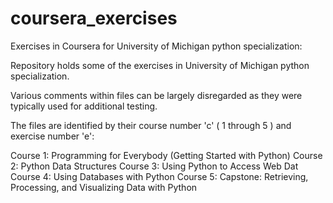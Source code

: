 # coursera_exercises
Exercises in Coursera for University of Michigan python specialization:

Repository holds some of the exercises in University of Michigan python specialization.

Various comments within files can be largely disregarded as they were typically used for additional testing.

The files are identified by their course number 'c' ( 1 through 5 ) and exercise number 'e':

Course 1: Programming for Everybody (Getting Started with Python)
Course 2: Python Data Structures
Course 3: Using Python to Access Web Dat
Course 4: Using Databases with Python
Course 5: Capstone: Retrieving, Processing, and Visualizing Data with Python
